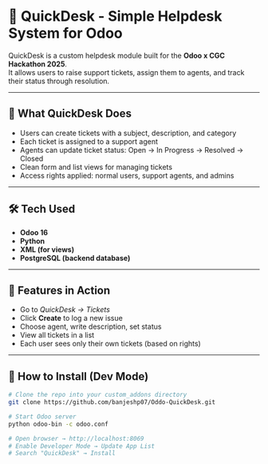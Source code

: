 # 📮 QuickDesk - Simple Helpdesk System for Odoo

QuickDesk is a custom helpdesk module built for the **Odoo x CGC Hackathon 2025**.  
It allows users to raise support tickets, assign them to agents, and track their status through resolution.

---

## 🎯 What QuickDesk Does

- Users can create tickets with a subject, description, and category
- Each ticket is assigned to a support agent
- Agents can update ticket status: Open → In Progress → Resolved → Closed
- Clean form and list views for managing tickets
- Access rights applied: normal users, support agents, and admins

---

## 🛠️ Tech Used

- **Odoo 16**
- **Python**
- **XML (for views)**
- **PostgreSQL (backend database)**

---

## 📸 Features in Action

- Go to *QuickDesk → Tickets*
- Click **Create** to log a new issue
- Choose agent, write description, set status
- View all tickets in a list
- Each user sees only their own tickets (based on rights)

---

## 🔧 How to Install (Dev Mode)

```bash
# Clone the repo into your custom_addons directory
git clone https://github.com/banjeshp07/Oddo-QuickDesk.git

# Start Odoo server
python odoo-bin -c odoo.conf

# Open browser → http://localhost:8069
# Enable Developer Mode → Update App List
# Search "QuickDesk" → Install

